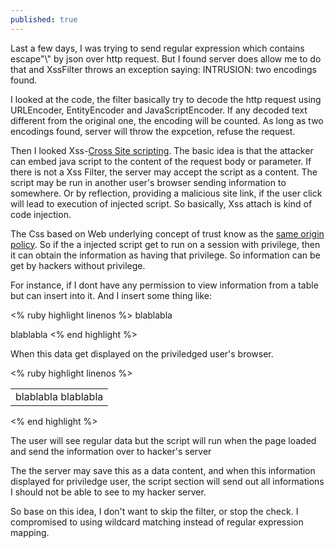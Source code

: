 ```yaml
---
published: true
---
```


Last a few days, I was trying to send regular expression which contains escape"\\" by json over http request. But 
I found server does allow me to do that and XssFilter throws an exception saying: INTRUSION: two encodings found. 

I looked at the code, the filter basically try to decode the http request using URLEncoder, EntityEncoder and JavaScriptEncoder. If any decoded text different from the original one, the encoding will be counted. As long as two encodings found, server will throw the expcetion, refuse the request.

Then I looked Xss-[Cross Site scripting](http://en.wikipedia.org/wiki/Cross-site_scripting). The basic idea is that the attacker can embed java script to the content of the request body or parameter. If there is not a Xss Filter, the server may accept the script as a content. The script may be run in another user's browser sending information to somewhere. Or by reflection, providing a malicious site link, if the user click will lead to execution of injected script. So basically, Xss attach is kind of code injection.

The Css based on Web underlying concept of trust know as the [same origin policy](http://en.wikipedia.org/wiki/Same-origin_policy). So if the a injected script get to run on a session with privilege, then it can obtain the information as having that privilege. So information can be get by hackers without privilege.

For instance, if I dont have any permission to view information from a table but can insert into it. And I insert some thing like:

<% ruby highlight linenos %>
blablabla
<script>
	send all information on the page to hacker server ip:port
</script>
blablabla
<% end highlight %>

When this data get displayed on the priviledged user's browser.

<% ruby highlight linenos %>
<table>
	<tr>
		<td>
			blablabla
			<script>
				send all information on the page to hacker server ip:port
			</script>
			blablabla
		</td>
	</tr>
</table>
<% end highlight %>

The user will see regular data but the script will run when the page loaded and send the information over to hacker's server

The the server may save this as a data content, and when this information displayed for priviledge user, the script section will send out all informations I should not be able to see to my hacker server.

So base on this idea, I don't want to skip the filter, or stop the check. I compromised to using wildcard matching instead of regular expression mapping.